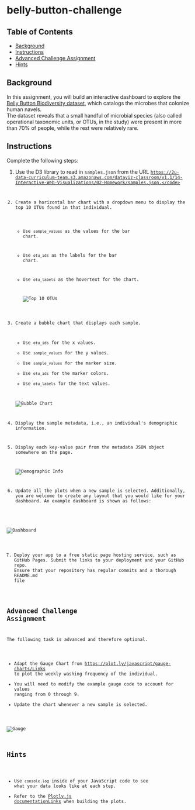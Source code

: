 # belly-button-challenge

## Table of Contents
* [Background](#background)
* [Instructions](#instructions)
* [Advanced Challenge Assignment](#advanced-challenge-assignment)
* [Hints](#hints)

## Background
In this assignment, you will build an interactive dashboard to explore the [Belly Button Biodiversity dataset](http://robdunnlab.com/projects/belly-button-biodiversity/), which catalogs the microbes that colonize human navels.  
The dataset reveals that a small handful of microbial species (also called operational taxonomic units, or OTUs, in the study) were present in more than 70% of people, while the rest were relatively rare.

## Instructions
Complete the following steps:
  1. Use the D3 library to read in <code>samples.json</code> from the URL <code>https://2u-data-curriculum-team.s3.amazonaws.com/dataviz-classroom/v1.1/14-Interactive-Web-Visualizations/02-Homework/samples.json.</code>
  2. Create a horizontal bar chart with a dropdown menu to display the top 10 OTUs found in that individual.
     * Use <code>sample_values</code> as the values for the bar chart.
     * Use <code>otu_ids</code> as the labels for the bar chart.
     * Use <code>otu_labels</code> as the hovertext for the chart.
    
       ![Top 10 OTUs](Images/top%2010%20OTUs.jpeg)

  3. Create a bubble chart that displays each sample.
     * Use <code>otu_ids</code> for the x values.
     * Use <code>sample_values</code> for the y values.
     * Use <code>sample_values</code> for the marker size.
     * Use <code>otu_ids</code> for the marker colors.
     * Use <code>otu_labels</code> for the text values.  

      ![Bubble Chart](Images/bubble_chart.jpg)

  4. Display the sample metadata, i.e., an individual's demographic information.
  5. Display each key-value pair from the metadata JSON object somewhere on the page.

     ![Demographic Info](Images/demographic%20info.jpeg)

  6. Update all the plots when a new sample is selected. Additionally, you are welcome to create any layout that you would like for your dashboard. An example dashboard is shown as follows:

  ![Dashboard](Images/dashboard.jpeg)

  7. Deploy your app to a free static page hosting service, such as GitHub Pages. Submit the links to your deployment and your GitHub repo. Ensure that your repository has regular commits and a thorough README.md file


## Advanced Challenge Assignment

The following task is advanced and therefore optional.
  * Adapt the Gauge Chart from https://plot.ly/javascript/gauge-charts/Links to plot the weekly washing frequency of the individual.
  * You will need to modify the example gauge code to account for values ranging from 0 through 9.
  * Update the chart whenever a new sample is selected.


 ![Gauge](Images/gauge.jpg)

## Hints
  * Use <code>console.log</code> inside of your JavaScript code to see what your data looks like at each step.
  * Refer to the [Plotly.js documentationLinks](https://plotly.com/javascript/) when building the plots.















